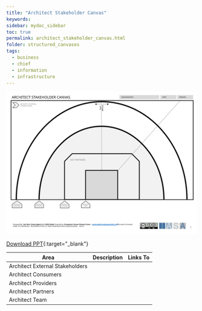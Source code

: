 ```yaml
---
title: "Architect Stakeholder Canvas"
keywords: 
sidebar: mydoc_sidebar
toc: true
permalink: architect_stakeholder_canvas.html
folder: structured_canvases
tags: 
  - business
  - chief
  - information
  - infrastructure
---
```


![image001](media/architect_stakeholder_canvas001.svg)

[Download PPT](media/ppt/architect_stakeholder_canvas.ppt){:target="_blank"}

| Area | Description | Links To |
| --- | --- | --- |
| Architect External Stakeholders |   |   |
| Architect Consumers |   |   |
| Architect Providers |   |   |
| Architect Partners |   |   |
| Architect Team |   |   |